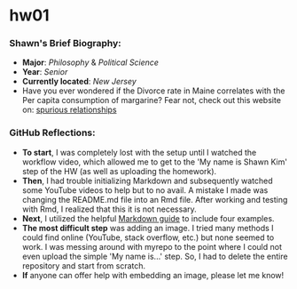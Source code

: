 # hw01

### Shawn's Brief Biography:
- **Major**: *Philosophy* & *Political Science*
- **Year**: *Senior*
- **Currently located**: *New Jersey*
- Have you ever wondered if the Divorce rate in Maine correlates with the Per capita consumption of margarine? Fear not, check out this website on: [spurious relationships](https://www.tylervigen.com/spurious-correlations)

### GitHub Reflections:
- **To start**, I was completely lost with the setup until I watched the workflow video, which allowed me to get to the 'My name is Shawn Kim' step of the HW (as well as uploading the homework).
- **Then**, I had trouble initializing Markdown and subsequently watched some YouTube videos to help but to no avail. A mistake I made was changing the README.md file into an Rmd file. After working and testing with Rmd, I realized that this it is not necessary.
- **Next**, I utilized the helpful [Markdown guide](https://guides.github.com/features/mastering-markdown/) to include four examples.
- **The most difficult step** was adding an image. I tried many methods I could find online (YouTube, stack overflow, etc.) but none seemed to work. I was messing around with myrepo to the point where I could not even upload the simple 'My name is...' step. So, I had to delete the entire repository and start from scratch.
- **If** anyone can offer help with embedding an image, please let me know!